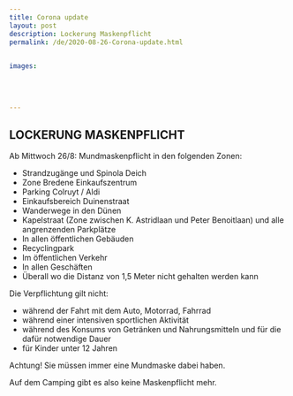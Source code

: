 ```yaml
---
title: Corona update
layout: post
description: Lockerung Maskenpflicht
permalink: /de/2020-08-26-Corona-update.html

    
images: 
    
    
    
    
---
```


## LOCKERUNG MASKENPFLICHT

Ab Mittwoch 26/8: Mundmaskenpflicht in den folgenden Zonen:

- Strandzugänge und Spinola Deich
- Zone Bredene Einkaufszentrum
- Parking Colruyt / Aldi
- Einkaufsbereich Duinenstraat
- Wanderwege in den Dünen
- Kapelstraat (Zone zwischen K. Astridlaan und Peter Benoitlaan) und alle angrenzenden Parkplätze
- In allen öffentlichen Gebäuden
- Recyclingpark
- Im öffentlichen Verkehr
- In allen Geschäften
- Überall wo die Distanz von 1,5 Meter nicht gehalten werden kann

Die Verpflichtung gilt nicht:

- während der Fahrt mit dem Auto, Motorrad, Fahrrad
- während einer intensiven sportlichen Aktivität
- während des Konsums von Getränken und Nahrungsmitteln und für die dafür notwendige Dauer
- für Kinder unter 12 Jahren

Achtung! Sie müssen immer eine Mundmaske dabei haben.

Auf dem Camping gibt es also keine Maskenpflicht mehr. 